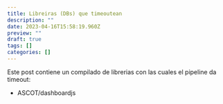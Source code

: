 ```yaml
---
title: Libreiras (DBs) que timeoutean
description: ""
date: 2023-04-16T15:58:19.960Z
preview: ""
draft: true
tags: []
categories: []
---
```


Este post contiene un compilado de librerias con las cuales el pipeline da timeout:
- ASCOT/dashboardjs